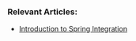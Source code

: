 ### Relevant Articles: 
- [Introduction to Spring Integration](http://www.baeldung.com/spring-integration)